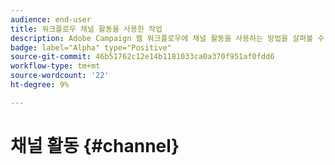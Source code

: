 ```yaml
---
audience: end-user
title: 워크플로우 채널 활동을 사용한 작업
description: Adobe Campaign 웹 워크플로우에 채널 활동을 사용하는 방법을 살펴볼 수 있습니다
badge: label="Alpha" type="Positive"
source-git-commit: 46b51762c12e14b1181033ca0a370f951af0fdd6
workflow-type: tm+mt
source-wordcount: '22'
ht-degree: 9%

---
```


# 채널 활동 {#channel}
